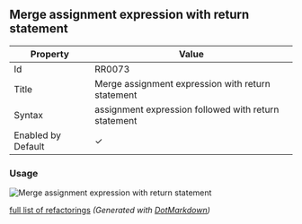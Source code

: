 ## Merge assignment expression with return statement

| Property           | Value                                                |
| ------------------ | ---------------------------------------------------- |
| Id                 | RR0073                                               |
| Title              | Merge assignment expression with return statement    |
| Syntax             | assignment expression followed with return statement |
| Enabled by Default | &#x2713;                                             |

### Usage

![Merge assignment expression with return statement](../../images/refactorings/MergeAssignmentExpressionWithReturnStatement.png)

[full list of refactorings](Refactorings.md)
*\(Generated with [DotMarkdown](http://github.com/JosefPihrt/DotMarkdown)\)*